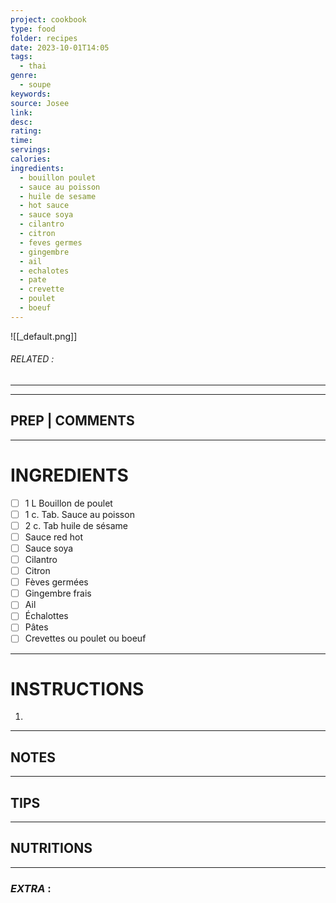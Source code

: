 ```yaml
---
project: cookbook
type: food
folder: recipes
date: 2023-10-01T14:05
tags:
  - thai
genre:
  - soupe
keywords: 
source: Josee
link: 
desc: 
rating: 
time: 
servings: 
calories: 
ingredients:
  - bouillon poulet
  - sauce au poisson
  - huile de sesame
  - hot sauce
  - sauce soya
  - cilantro
  - citron
  - feves germes
  - gingembre
  - ail
  - echalotes
  - pate
  - crevette
  - poulet
  - boeuf
---
```


![[_default.png]]
###### *RELATED* : 
---


---
## PREP | COMMENTS



---
# INGREDIENTS

- [ ] 1 L Bouillon de poulet
- [ ] 1 c. Tab. Sauce au poisson
- [ ] 2 c. Tab huile de sésame
- [ ] Sauce red hot
- [ ] Sauce soya
- [ ] Cilantro
- [ ] Citron
- [ ] Fèves germées
- [ ] Gingembre frais
- [ ] Ail
- [ ] Échalottes
- [ ] Pâtes
- [ ] Crevettes ou poulet ou boeuf

---
# INSTRUCTIONS

1. 

---
## NOTES



---
## TIPS



---
## NUTRITIONS



---
### *EXTRA* :




